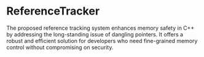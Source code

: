 # ReferenceTracker
The proposed reference tracking system enhances memory safety in C++ by addressing the long-standing issue of dangling pointers. It offers a robust and efficient solution for developers who need fine-grained memory control without compromising on security. 
